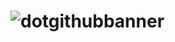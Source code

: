# ![dotgithubbanner](https://user-images.githubusercontent.com/67003539/181278450-b7c72bdf-4fd6-41cf-8687-b7a617b26027.png)
